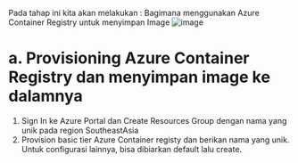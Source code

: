 Pada tahap ini kita akan melakukan : 
Bagimana menggunakan Azure Container Registry untuk menyimpan Image
![image](https://user-images.githubusercontent.com/23251706/146922833-7ccffa13-84d5-4763-be67-ac4e13ced3fc.png)



# a. Provisioning Azure Container Registry dan menyimpan image ke dalamnya
1. Sign In ke Azure Portal dan Create Resources Group dengan nama yang unik pada region SoutheastAsia
2. Provision basic tier Azure Container registy dan berikan nama yang unik. Untuk configurasi lainnya, bisa dibiarkan default lalu create. 

